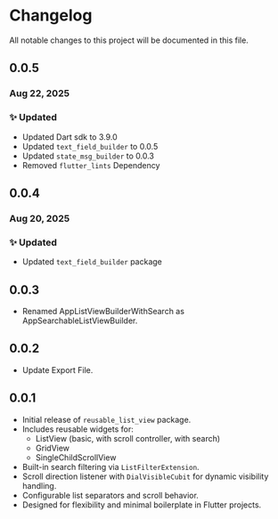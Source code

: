 # Changelog

All notable changes to this project will be documented in this file.

## 0.0.5

### Aug 22, 2025

### ✨ Updated

- Updated Dart sdk to 3.9.0
- Updated `text_field_builder` to 0.0.5
- Updated `state_msg_builder` to 0.0.3
- Removed `flutter_lints` Dependency

## 0.0.4

### Aug 20, 2025

### ✨ Updated

- Updated `text_field_builder` package

## 0.0.3

- Renamed AppListViewBuilderWithSearch as AppSearchableListViewBuilder.

## 0.0.2

- Update Export File.

## 0.0.1

- Initial release of `reusable_list_view` package.
- Includes reusable widgets for:
    - ListView (basic, with scroll controller, with search)
    - GridView
    - SingleChildScrollView
- Built-in search filtering via `ListFilterExtension`.
- Scroll direction listener with `DialVisibleCubit` for dynamic visibility handling.
- Configurable list separators and scroll behavior.
- Designed for flexibility and minimal boilerplate in Flutter projects.